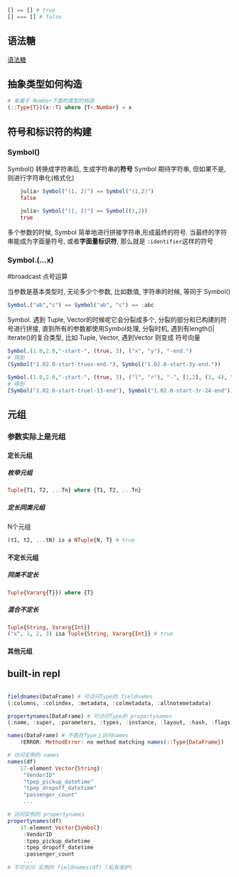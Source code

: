 ```julia
[] == [] # true
[] === [] # false
```
## 语法糖
[语法糖](语法糖)

## 抽象类型如何构造

```julia
# 率属于 Number下面的类型的构造
(::Type{T})(x::T) where {T<:Number} = x
```
## 符号和标识符的构建

### Symbol() 
Symbol()  转换成字符串后, 生成字符串的**符号**
Symbol 期待字符串, 但如果不是,则进行字符串化(格式化)
```julia
	julia> Symbol("(1, 2)") == Symbol("(1,2)")
	false
	
	julia> Symbol("(1, 2)") == Symbol((1,2))
	true
```
多个参数的时候, Symbol 简单地进行拼接字符串,形成最终的符号.
当最终的字符串能成为字面量符号, 或者**字面量标识符**, 那么就是 `:identifier`这样的符号
### Symbol.(...x) 
#broadcast 点号运算

当参数是基本类型时, 无论多少个参数, 比如数值, 字符串的时候, 等同于 Symbol()
```julia
Symbol.("ab","c") == Symbol("ab", "c") == :abc
```
Symbol. 遇到 Tuple, Vector的时候呢它会分裂成多个, 分裂的部分和已构建的符号进行拼接, 直到所有的参数都使用Symbol处理,
分裂时机, 遇到有length()| iterate()的复合类型, 比如 Tuple, Vector, 遇到Vector 则变成 符号向量
```julia
Symbol.(1.0,2.0,"-start-", (true, 3), ("x", "y"), "-end.")
# 得到
(Symbol("1.02.0-start-truex-end."), Symbol("1.02.0-start-3y-end."))

Symbol.(1.0,2.0,"-start-", (true, 3), ("l", "r"), "-", [1,2], (3, 4), "-end")
# 得到
[Symbol("1.02.0-start-truel-13-end"), Symbol("1.02.0-start-3r-24-end")]
```
## 元组
### 参数实际上是元组
#### 定长元组

##### 枚举元组
```julia
Tuple{T1, T2, ...Tn} where {T1, T2, ...Tn}
```
##### 定长同类元组

N个元组
```julia
(t1, t2, ...tN) is a NTuple{N, T} # true
```

#### 不定长元组
##### 同类不定长
```julia
Tuple{Vararg{T}}) where {T}
```
##### 混合不定长
```julia
Tuple{String, Vararg{Int}}
("x", 1, 2, 3) isa Tuple{String, Vararg{Int}} # true
```

#### 其他元组

## built-in repl
```julia

fieldnames(DataFrame) # 可访问Type的 fieldnames
(:columns, :colindex, :metadata, :colmetadata, :allnotemetadata)

propertynames(DataFrame) # 可访问Type的 propertynames
(:name, :super, :parameters, :types, :instance, :layout, :hash, :flags)

names(DataFrame) # 不能在Type上访问names
	!ERROR: MethodError: no method matching names(::Type{DataFrame})

# 访问实例的 names
names(df)
	17-element Vector{String}:
	 "VendorID"
	 "tpep_pickup_datetime"
	 "tpep_dropoff_datetime"
	 "passenger_count"
	 ...

# 访问实例的 propertynames
propertynames(df)
	17-element Vector{Symbol}:
	 :VendorID
	 :tpep_pickup_datetime
	 :tpep_dropoff_datetime
	 :passenger_count
	 ...
# 不可访问 实例的 fieldnames(df) (私有保护)
```